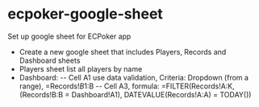 # ecpoker-google-sheet
Set up google sheet for ECPoker app

- Create a new google sheet that includes Players, Records and Dashboard sheets
- Players sheet list all players by name
- Dashboard:
-- Cell A1 use data validation,  Criteria: Dropdown (from a range), =Records!$B1:$B
-- Cell A3, formula: =FILTER(Records!A:K, (Records!B:B = Dashboard!A1), DATEVALUE(Records!A:A) = TODAY())
